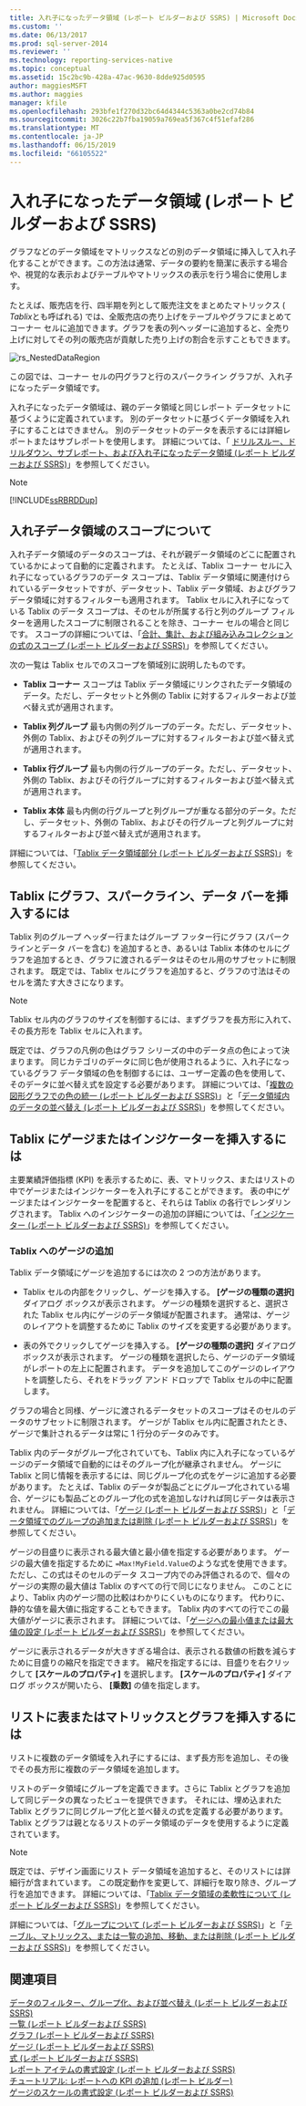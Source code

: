 ```yaml
---
title: 入れ子になったデータ領域 (レポート ビルダーおよび SSRS) | Microsoft Docs
ms.custom: ''
ms.date: 06/13/2017
ms.prod: sql-server-2014
ms.reviewer: ''
ms.technology: reporting-services-native
ms.topic: conceptual
ms.assetid: 15c2bc9b-428a-47ac-9630-8dde925d0595
author: maggiesMSFT
ms.author: maggies
manager: kfile
ms.openlocfilehash: 293bfe1f270d32bc64d4344c5363a0be2cd74b84
ms.sourcegitcommit: 3026c22b7fba19059a769ea5f367c4f51efaf286
ms.translationtype: MT
ms.contentlocale: ja-JP
ms.lasthandoff: 06/15/2019
ms.locfileid: "66105522"
---
```

# <a name="nested-data-regions-report-builder-and-ssrs"></a>入れ子になったデータ領域 (レポート ビルダーおよび SSRS)
  グラフなどのデータ領域をマトリックスなどの別のデータ領域に挿入して入れ子化することができます。この方法は通常、データの要約を簡潔に表示する場合や、視覚的な表示およびテーブルやマトリックスの表示を行う場合に使用します。  
  
 たとえば、販売店を行、四半期を列として販売注文をまとめたマトリックス ( *Tablix*とも呼ばれる) では、全販売店の売り上げをテーブルやグラフにまとめてコーナー セルに追加できます。グラフを表の列ヘッダーに追加すると、全売り上げに対してその列の販売店が貢献した売り上げの割合を示すこともできます。  
  
 ![rs_NestedDataRegion](../media/rs-nesteddataregion.gif "rs_NestedDataRegion")  
  
 この図では、コーナー セルの円グラフと行のスパークライン グラフが、入れ子になったデータ領域です。  
  
 入れ子になったデータ領域は、親のデータ領域と同じレポート データセットに基づくように定義されています。 別のデータセットに基づくデータ領域を入れ子にすることはできません。 別のデータセットのデータを表示するには詳細レポートまたはサブレポートを使用します。 詳細については、「 [ドリルスルー、ドリルダウン、サブレポート、および入れ子になったデータ領域 (レポート ビルダーおよび SSRS)](drillthrough-drilldown-subreports-and-nested-data-regions.md)」を参照してください。  
  
> [!NOTE]  
>  [!INCLUDE[ssRBRDDup](../../includes/ssrbrddup-md.md)]  
  
## <a name="understanding-scope-for-a-nested-data-region"></a>入れ子データ領域のスコープについて  
 入れ子データ領域のデータのスコープは、それが親データ領域のどこに配置されているかによって自動的に定義されます。 たとえば、Tablix コーナー セルに入れ子になっているグラフのデータ スコープは、Tablix データ領域に関連付けられているデータセットですが、データセット、Tablix データ領域、およびグラフ データ領域に対するフィルターも適用されます。 Tablix セルに入れ子になっている Tablix のデータ スコープは、そのセルが所属する行と列のグループ フィルターを適用したスコープに制限されることを除き、コーナー セルの場合と同じです。 スコープの詳細については、「[合計、集計、および組み込みコレクションの式のスコープ &#40;レポート ビルダーおよび SSRS&#41;](expression-scope-for-totals-aggregates-and-built-in-collections.md)」を参照してください。  
  
 次の一覧は Tablix セルでのスコープを領域別に説明したものです。  
  
-   **Tablix コーナー** スコープは Tablix データ領域にリンクされたデータ領域のデータ。ただし、データセットと外側の Tablix に対するフィルターおよび並べ替え式が適用されます。  
  
-   **Tablix 列グループ** 最も内側の列グループのデータ。ただし、データセット、外側の Tablix、およびその列グループに対するフィルターおよび並べ替え式が適用されます。  
  
-   **Tablix 行グループ** 最も内側の行グループのデータ。ただし、データセット、外側の Tablix、およびその行グループに対するフィルターおよび並べ替え式が適用されます。  
  
-   **Tablix 本体** 最も内側の行グループと列グループが重なる部分のデータ。ただし、データセット、外側の Tablix、およびその行グループと列グループに対するフィルターおよび並べ替え式が適用されます。  
  
 詳細については、「[Tablix データ領域部分 &#40;レポート ビルダーおよび SSRS&#41;](tablix-data-region-areas-report-builder-and-ssrs.md)」を参照してください。  
  
## <a name="nesting-a-chart-sparkline-or-data-bar-in-a-tablix"></a>Tablix にグラフ、スパークライン、データ バーを挿入するには  
 Tablix 列のグループ ヘッダー行またはグループ フッター行にグラフ (スパークラインとデータ バーを含む) を追加するとき、あるいは Tablix 本体のセルにグラフを追加するとき、グラフに渡されるデータはそのセル用のサブセットに制限されます。 既定では、Tablix セルにグラフを追加すると、グラフの寸法はそのセルを満たす大きさになります。  
  
> [!NOTE]  
>  Tablix セル内のグラフのサイズを制御するには、まずグラフを長方形に入れて、その長方形を Tablix セルに入れます。  
  
 既定では、グラフの凡例の色はグラフ シリーズの中のデータ点の色によって決まります。 同じカテゴリのデータに同じ色が使用されるように、入れ子になっているグラフ データ領域の色を制御するには、ユーザー定義の色を使用して、そのデータに並べ替え式を設定する必要があります。 詳細については、「[複数の図形グラフでの色の統一 &#40;レポート ビルダーおよび SSRS&#41;](charts-report-builder-and-ssrs.md)」と「[データ領域内のデータの並べ替え &#40;レポート ビルダーおよび SSRS&#41;](sort-data-in-a-data-region-report-builder-and-ssrs.md)」を参照してください。  
  
## <a name="nesting-a-gauge-or-an-indicator-in-a-tablix"></a>Tablix にゲージまたはインジケーターを挿入するには  
 主要業績評価指標 (KPI) を表示するために、表、マトリックス、またはリストの中でゲージまたはインジケーターを入れ子にすることができます。 表の中にゲージまたはインジケーターを配置すると、それらは Tablix の各行でレンダリングされます。 Tablix へのインジケーターの追加の詳細については、「[インジケーター &#40;レポート ビルダーおよび SSRS&#41;](indicators-report-builder-and-ssrs.md)」を参照してください。  
  
### <a name="adding-a-gauge-to-a-tablix"></a>Tablix へのゲージの追加  
 Tablix データ領域にゲージを追加するには次の 2 つの方法があります。  
  
-   Tablix セルの内部をクリックし、ゲージを挿入する。 **[ゲージの種類の選択]** ダイアログ ボックスが表示されます。 ゲージの種類を選択すると、選択された Tablix セル内にゲージのデータ領域が配置されます。 通常は、ゲージのレイアウトを調整するために Tablix のサイズを変更する必要があります。  
  
-   表の外でクリックしてゲージを挿入する。 **[ゲージの種類の選択]** ダイアログ ボックスが表示されます。 ゲージの種類を選択したら、ゲージのデータ領域がレポートの左上に配置されます。 データを追加してこのゲージのレイアウトを調整したら、それをドラッグ アンド ドロップで Tablix セルの中に配置します。  
  
 グラフの場合と同様、ゲージに渡されるデータセットのスコープはそのセルのデータのサブセットに制限されます。 ゲージが Tablix セル内に配置されたとき、ゲージで集計されるデータは常に 1 行分のデータのみです。  
  
 Tablix 内のデータがグループ化されていても、Tablix 内に入れ子になっているゲージのデータ領域で自動的にはそのグループ化が継承されません。 ゲージに Tablix と同じ情報を表示するには、同じグループ化の式をゲージに追加する必要があります。 たとえば、Tablix のデータが製品ごとにグループ化されている場合、ゲージにも製品ごとのグループ化の式を追加しなければ同じデータは表示されません。 詳細については、「[ゲージ &#40;レポート ビルダーおよび SSRS&#41;](gauges-report-builder-and-ssrs.md)」と「[データ領域でのグループの追加または削除 &#40;レポート ビルダーおよび SSRS&#41;](add-or-delete-a-group-in-a-data-region-report-builder-and-ssrs.md)」を参照してください。  
  
 ゲージの目盛りに表示される最大値と最小値を指定する必要があります。 ゲージの最大値を指定するために `=Max!MyField.Value`のような式を使用できます。 ただし、この式はそのセルのデータ スコープ内でのみ評価されるので、個々のゲージの実際の最大値は Tablix のすべての行で同じになりません。 このことにより、Tablix 内のゲージ間の比較はわかりにくいものになります。 代わりに、静的な値を最大値に指定することもできます。 Tablix 内のすべての行でこの最大値がゲージに表示されます。 詳細については、「[ゲージへの最小値または最大値の設定 &#40;レポート ビルダーおよび SSRS&#41;](set-a-minimum-or-maximum-on-a-gauge-report-builder-and-ssrs.md)」を参照してください。  
  
 ゲージに表示されるデータが大きすぎる場合は、表示される数値の桁数を減らすために目盛りの縮尺を指定できます。 縮尺を指定するには、目盛りを右クリックして **[スケールのプロパティ]** を選択します。 **[スケールのプロパティ]** ダイアログ ボックスが開いたら、 **[乗数]** の値を指定します。  
  
## <a name="nesting-a-table-or-matrix-and-a-chart-in-a-list"></a>リストに表またはマトリックスとグラフを挿入するには  
 リストに複数のデータ領域を入れ子にするには、まず長方形を追加し、その後でその長方形に複数のデータ領域を追加します。  
  
 リストのデータ領域にグループを定義できます。さらに Tablix とグラフを追加して同じデータの異なったビューを提供できます。 それには、埋め込まれた Tablix とグラフに同じグループ化と並べ替えの式を定義する必要があります。 Tablix とグラフは親となるリストのデータ領域のデータを使用するように定義されています。  
  
> [!NOTE]  
>  既定では、デザイン画面にリスト データ領域を追加すると、そのリストには詳細行が含まれています。 この既定動作を変更して、詳細行を取り除き、グループ行を追加できます。 詳細については、「[Tablix データ領域の柔軟性について &#40;レポート ビルダーおよび SSRS&#41;](exploring-the-flexibility-of-a-tablix-data-region-report-builder-and-ssrs.md)」を参照してください。  
  
 詳細については、「[グループについて &#40;レポート ビルダーおよび SSRS&#41;](understanding-groups-report-builder-and-ssrs.md)」と「[テーブル、マトリックス、または一覧の追加、移動、または削除 &#40;レポート ビルダーおよび SSRS&#41;](add-move-or-delete-a-table-matrix-or-list-report-builder-and-ssrs.md)」を参照してください。  
  
## <a name="see-also"></a>関連項目  
 [データのフィルター、グループ化、および並べ替え &#40;レポート ビルダーおよび SSRS&#41;](filter-group-and-sort-data-report-builder-and-ssrs.md)   
 [一覧 &#40;レポート ビルダーおよび SSRS&#41;](tables-matrices-and-lists-report-builder-and-ssrs.md)   
 [グラフ &#40;レポート ビルダーおよび SSRS&#41;](charts-report-builder-and-ssrs.md)   
 [ゲージ (レポート ビルダーおよび SSRS)](gauges-report-builder-and-ssrs.md)   
 [式 &#40;レポート ビルダーおよび SSRS&#41;](expressions-report-builder-and-ssrs.md)   
 [レポート アイテムの書式設定 (レポート ビルダーおよび SSRS)](formatting-report-items-report-builder-and-ssrs.md)   
 [チュートリアル: レポートへの KPI の追加 &#40;レポート ビルダー&#41;](../tutorial-adding-a-kpi-to-your-report-report-builder.md)   
 [ゲージのスケールの書式設定 (レポート ビルダーおよび SSRS)](formatting-scales-on-a-gauge-report-builder-and-ssrs.md)  
  
  
